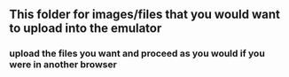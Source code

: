## This folder for images/files that you would want to upload into the emulator 
### upload the files you want and proceed as you would if you were in another browser